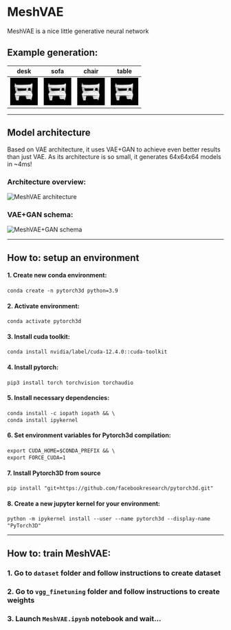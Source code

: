 # MeshVAE

MeshVAE is a nice little generative neural network

## Example generation:

| desk | sofa | chair | table |
| --- | --- | --- | --- |
| <img src="https://github.com/egichSerg/MeshVAE/blob/main/images/desk.png" width="64" title="desk" alt="desk"/> | <img src="https://github.com/egichSerg/MeshVAE/blob/main/images/desk.png" width="64" title="desk" alt="desk"/> | <img src="https://github.com/egichSerg/MeshVAE/blob/main/images/desk.png" width="64" title="desk" alt="desk"/> | <img src="https://github.com/egichSerg/MeshVAE/blob/main/images/desk.png" width="64" title="desk" alt="desk"/> |


---

## Model architecture

Based on VAE architecture, it uses VAE+GAN to achieve even better results than just VAE. As its architecture is so small, it generates 64x64x64 models in ~4ms!

### Architecture overview:

![MeshVAE architecture]()

### VAE+GAN schema:

![MeshVAE+GAN schema]()

---
## How to: setup an environment
#### 1. Create new conda environment:
```
conda create -n pytorch3d python=3.9
```
#### 2. Activate environment:
```
conda activate pytorch3d
```
#### 3. Install cuda toolkit:
```
conda install nvidia/label/cuda-12.4.0::cuda-toolkit
```
#### 4. Install pytorch:
```
pip3 install torch torchvision torchaudio
```
#### 5. Install necessary dependencies:
```
conda install -c iopath iopath && \
conda install ipykernel
```
#### 6. Set environment variables for Pytorch3d compilation: 
```
export CUDA_HOME=$CONDA_PREFIX && \
export FORCE_CUDA=1
```
#### 7. Install Pytorch3D from source
```
pip install "git+https://github.com/facebookresearch/pytorch3d.git"
```
#### 8. Create a new jupyter kernel for your environment:
```
python -m ipykernel install --user --name pytorch3d --display-name "PyTorch3D"
```
---
## How to: train MeshVAE:
### 1. Go to `dataset` folder and follow instructions to create dataset
### 2. Go to `vgg_finetuning` folder and follow instructions to create weights
### 3. Launch `MeshVAE.ipynb` notebook and wait...
